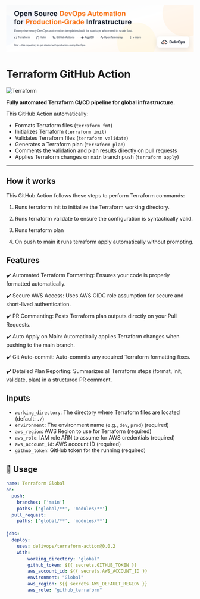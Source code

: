 [![DelivOps banner](https://raw.githubusercontent.com/delivops/.github/main/images/banner.png?raw=true)](https://delivops.com)

# Terraform GitHub Action

![Terraform](https://img.shields.io/badge/Terraform-Global-blueviolet)  

**Fully automated Terraform CI/CD pipeline for global infrastructure.**

This GitHub Action automatically:
- Formats Terraform files (`terraform fmt`)
- Initializes Terraform (`terraform init`)
- Validates Terraform files (`terraform validate`)
- Generates a Terraform plan (`terraform plan`)
- Comments the validation and plan results directly on pull requests
- Applies Terraform changes on `main` branch push (`terraform apply`)

---

## How it works

This GitHub Action follows these steps to perform Terraform commands:

1. Runs terraform init to initialize the Terraform working directory.

2. Runs terraform validate to ensure the configuration is syntactically valid.

3. Runs terraform plan

4. On push to main it runs terraform apply automatically without prompting.

## Features

✔️ Automated Terraform Formatting: Ensures your code is properly formatted automatically.

✔️ Secure AWS Access: Uses AWS OIDC role assumption for secure and short-lived authentication.

✔️ PR Commenting: Posts Terraform plan outputs directly on your Pull Requests.

✔️ Auto Apply on Main: Automatically applies Terraform changes when pushing to the main branch.

✔️ Git Auto-commit: Auto-commits any required Terraform formatting fixes.

✔️ Detailed Plan Reporting: Summarizes all Terraform steps (format, init, validate, plan) in a structured PR comment.


## Inputs

- `working_directory`: The directory where Terraform files are located (default: `./`)
- `environment`: The environment name (e.g., `dev`, `prod`) (required)
- `aws_region`: AWS Region to use for Terraform (required)
- `aws_role`: IAM role ARN to assume for AWS credentials (required)
- `aws_account_id`: AWS account ID (required)
- `github_token`: GitHub token for the running (required)

## 🚀 Usage

```yaml
name: Terraform Global
on:
  push:
    branches: ['main']
    paths: ['global/**', 'modules/**']
  pull_request:
    paths: ['global/**', 'modules/**']

jobs:
  deploy:
    uses: delivops/terraform-action@0.0.2
    with:
        working_directory: "global"
        github_token: ${{ secrets.GITHUB_TOKEN }}
        aws_account_id: ${{ secrets.AWS_ACCOUNT_ID }}
        environment: "Global"
        aws_region: ${{ secrets.AWS_DEFAULT_REGION }}
        aws_role: "github_terraform"
